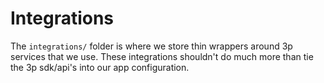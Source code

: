 # Integrations

The `integrations/` folder is where we store thin wrappers around 3p services that we use.  These integrations shouldn't do much more than tie the 3p sdk/api's into our app configuration.